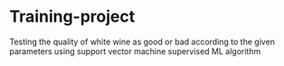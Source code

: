 # Training-project
Testing the quality of white wine as good or bad according to the given parameters using support vector machine supervised ML algorithm
